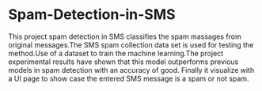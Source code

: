 # Spam-Detection-in-SMS
This project spam detection in SMS classifies the spam massages from original messages.The SMS spam collection data set is used for testing the method.Use of a dataset to train the machine learning.The project experimental results have shown that this model outperforms previous models in spam detection with an accuracy of good.
Finally it visualize with a UI page to show case the entered SMS message is a spam or not spam.
